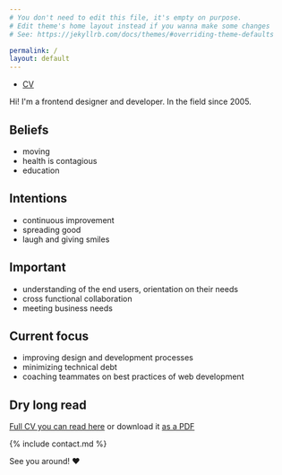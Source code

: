 ```yaml
---
# You don't need to edit this file, it's empty on purpose.
# Edit theme's home layout instead if you wanna make some changes
# See: https://jekyllrb.com/docs/themes/#overriding-theme-defaults

permalink: /
layout: default
---
```


<nav>
  <ul>
    <li class="nav__item {% if location == '/' or page.layout == 'default' %}active {% endif %}"><a href="cv">CV</a></li>
  </ul>
</nav>

Hi! I'm a frontend designer and developer. In the field since 2005.


## Beliefs
- moving
- health is contagious
- education


## Intentions
- continuous improvement
- spreading good
- laugh and giving smiles


## Important
- understanding of the end users, orientation on their needs
- cross functional collaboration
- meeting business needs


## Current focus
- improving design and development processes
- minimizing technical debt
- coaching teammates on best practices of web development


## Dry long read
[Full CV you can read here](cv) or download it [as a PDF](/tania-abanina-cv.pdf)


{% include contact.md %}

<!--

## Another place on the web
- [tataata](http://tataata.com) -->

See you around! ♥